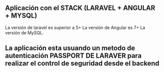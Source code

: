 ## Aplicación con el STACK (LARAVEL + ANGULAR + MYSQL)
La versión de laravel es superior a 5+
La versión de Angular es 7+
La versión de MySQL.
## La aplicación esta usuando un metodo de autenticación PASSPORT DE LARAVER para realizar el control de seguridad desde el backend
